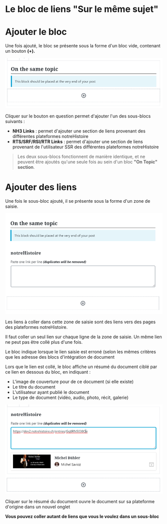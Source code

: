 # Le bloc de liens "Sur le même sujet"

# Ajouter le bloc

Une fois ajouté, le bloc se présente sous la forme d'un bloc vide, contenant un bouton **(+).**

![](Untitled-28deddd3-5b52-4e03-b8ce-c65df96d1132.png)

Cliquer sur le bouton en question permet d'ajouter l'un des sous-blocs suivants :

- **NH3 Links** : permet d'ajouter une section de liens provenant des différentes plateformes notreHistoire
- **RTS/SRF/RSI/RTR Links** : permet d'ajouter une section de liens provenant de l'utilisateur SSR des différentes plateformes notreHistoire

> Les deux sous-blocs fonctionnent de manière identique, et ne peuvent être ajoutés qu'une seule fois au sein d'un bloc **"On Topic" section**.

# Ajouter des liens

Une fois le sous-bloc ajouté, il se présente sous la forme d'un zone de saisie.

![](Untitled-8c700851-a1a8-48cb-b3f9-ed882800fd67.png)

Les liens à coller dans cette zone de saisie sont des liens vers des pages des plateformes notreHistoire.

Il faut coller un seul lien sur chaque ligne de la zone de saisie. Un même lien ne peut pas être collé plus d'une fois.

Le bloc indique lorsque le lien saisie est erroné (selon les mêmes critères que les adresse des blocs d'intégration de document 

Lors que le lien est collé, le bloc affiche un résumé du document ciblé par ce lien en dessous du bloc, en indiquant :

- L'image de couverture pour de ce document (si elle existe)
- Le titre du document
- L'utilisateur ayant publié le document
- Le type de document (vidéo, audio, photo, récit, galerie)

![](Untitled-851bd54f-2d68-4688-a07e-f076dce41d0c.png)

Cliquer sur le résumé du document ouvre le document sur sa plateforme d'origine dans un nouvel onglet

**Vous pouvez coller autant de liens que vous le voulez dans un sous-bloc**